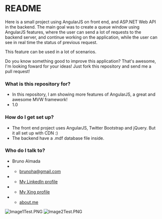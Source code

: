 # README #

Here is a small project using AngularJS on front end, and ASP.NET Web API in the backend. The main goal was to create a queue window using AngularJS features, where the user can send a lot of requests to the backend server, and continue working on the application, while the user can see in real time the status of previous request. 

This feature can be used in a lot of scenarios. 

Do you know something good to improve this application? That's awesome, I'm looking foward for your ideas! Just fork this repository and send me a pull request!

### What is this repository for? ###

* In this repository, I am showing more features of AngularJS, a great and awesome MVW framework!
* 1.0

### How do I get set up? ###

* The front end project uses AngularJS, Twitter Bootstrap and jQuery. But it all set up with CDN :)
* The backend have a .mdf database file inside.

### Who do I talk to? ###

* Bruno Almada
* * brunoha@gmail.com
* * [My LinkedIn profile](http://linkedin.com/in/brunoalmada)
* * [My Xing profile](https://www.xing.com/profile/Bruno_HeitzmannAlmada)
* * [about.me](https://about.me/brunoha)


![Image1Test.PNG](https://bitbucket.org/repo/LBpMno/images/1667208138-Image1Test.PNG)
![Image2Test.PNG](https://bitbucket.org/repo/LBpMno/images/2989111555-Image2Test.PNG)